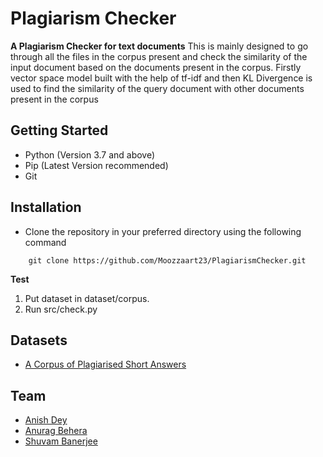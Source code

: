 # Plagiarism Checker
**A Plagiarism Checker for text documents**
This is mainly designed to go through all the files in the corpus present and check the similarity of the input document based on the documents present in the corpus. Firstly vector space model built with the help of tf-idf and then KL Divergence is used to find the similarity of the query document with other documents present in the corpus

## Getting Started

 - Python (Version 3.7 and above)
 - Pip (Latest Version recommended)
 - Git
 
 ## Installation
 - Clone the repository in your preferred directory using the following command
```
	git clone https://github.com/Moozzaart23/PlagiarismChecker.git
```
**Test**
1. Put dataset in dataset/corpus.
2. Run src/check.py

## Datasets
 - [A Corpus of Plagiarised Short Answers](https://ir.shef.ac.uk/cloughie/resources/plagiarism_corpus.html)
 
 ## Team
 - [Anish Dey](https://github.com/Moozzaart23)
 - [Anurag Behera](https://github.com/19981999ab)
 - [Shuvam Banerjee](https://github.com/player1798)

